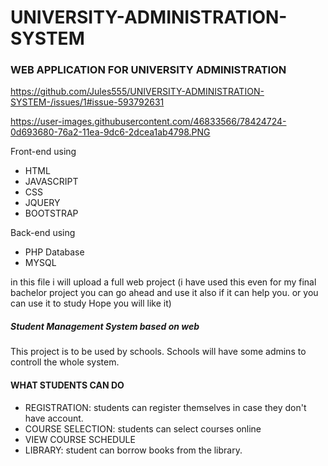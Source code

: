 # UNIVERSITY-ADMINISTRATION-SYSTEM
### WEB APPLICATION FOR UNIVERSITY ADMINISTRATION 
https://github.com/Jules555/UNIVERSITY-ADMINISTRATION-SYSTEM-/issues/1#issue-593792631

https://user-images.githubusercontent.com/46833566/78424724-0d693680-76a2-11ea-9dc6-2dcea1ab4798.PNG

Front-end using 
* HTML
* JAVASCRIPT
* CSS 
* JQUERY 
* BOOTSTRAP

Back-end using
* PHP
Database 
* MYSQL

in this file i will upload a full web project (i have used this even for my final bachelor project you
can go ahead and use it also if it can help you. or you can use it to study Hope you will like it)

##### Student Management System based on web
This project is to be used by schools. Schools will have some admins to controll the whole system.
#### WHAT STUDENTS CAN DO
* REGISTRATION: students can register themselves in case they don't have account.
* COURSE SELECTION: students can select courses online 
* VIEW COURSE SCHEDULE
* LIBRARY: student can borrow books from the library.

